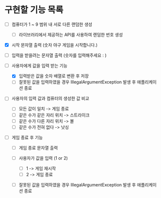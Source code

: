 
# 구현할 기능 목록

- [ ] 컴퓨터가 1 ~ 9 범위 내 서로 다른 랜덤한 생성
  - [ ] 라이브러리에서 제공하는 API를 사용하여 랜덤한 번호 생성
  
- [x] 시작 문자열 출력 (숫자 야구 게임을 시작합니다.)

- [ ] 입력을 받을려는 문자열 출력 (숫자를 입력해주세요 : )

- [ ] 사용자에게 값을 입력 받는 기능
  - [x] 입력받은 값을 숫자 배열로 변환 후 저장
  - [ ] 잘못된 값을 입력하였을 경우 IllegalArgumentException 발생 후 애플리케이션 종료

- [ ] 사용자의 입력 값과 컴퓨터의 생성한 값 비교
  - [ ] 모든 값이 일치 -> 게임 종료
  - [ ] 같은 수가 같은 자리 위치 -> 스트라이크
  - [ ] 같은 수가 다른 자리 위치 -> 볼 
  - [ ] 같은 수가 전혀 없다 -> 낫싱

- [ ] 게임 종료 후 기능
  - [ ] 게임 종료 문자열 출력
  - [ ] 사용자가 값을 입력 (1 or 2)
    - [ ] 1 -> 게임 재시작
    - [ ] 2 -> 게임 종료
  - [ ] 잘못된 값을 입력하였을 경우 IllegalArgumentException 발생 후 애플리케이션 종료

